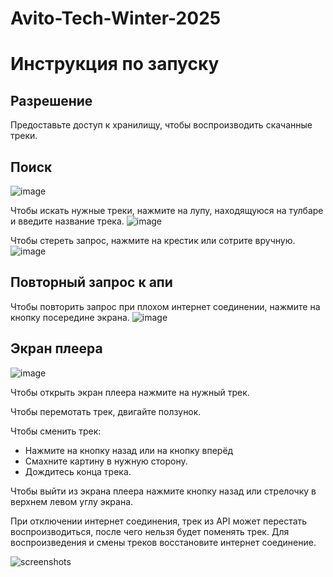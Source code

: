 # Avito-Tech-Winter-2025
# Инструкция по запуску
## Разрешение 
Предоставьте доступ к хранилищу, чтобы воспроизводить скачанные треки.

## Поиск
![image](https://github.com/user-attachments/assets/b3a10082-ee04-4dc6-b2d9-a24dd2fc4847)

Чтобы искать нужные треки, нажмите на лупу, находящуюся на тулбаре и введите название трека.
![image](https://github.com/user-attachments/assets/81d6866a-0692-4a2e-9be1-5cc31dbdfb3b)

Чтобы стереть запрос, нажмите на крестик или сотрите вручную.
![image](https://github.com/user-attachments/assets/7d09046b-526b-459b-ad84-18555330a038)

## Повторный запрос к апи
Чтобы повторить запрос при плохом интернет соединении, нажмите на кнопку посередине экрана.
![image](https://github.com/user-attachments/assets/f7aeec4f-1c34-4f18-bed0-a7d14ea6c232)


## Экран плеера
![image](https://github.com/user-attachments/assets/7dc7f0df-d8a2-4a40-9ab1-6fcbbc43ba26)

Чтобы открыть экран плеера нажмите на нужный трек.

Чтобы перемотать трек, двигайте ползунок.


Чтобы сменить трек:
- Нажмите на кнопку назад или на кнопку вперёд
- Смахните картину в нужную сторону.
- Дождитесь конца трека.

Чтобы выйти из экрана плеера нажмите кнопку назад или стрелочку в верхнем левом углу экрана.

При отключении интернет соединения, трек из API может перестать воспроизводиться, после чего нельзя будет поменять трек. Для воспроизведения и смены треков восстановите интернет соединение.

![screenshots](https://github.com/user-attachments/assets/39c8c7fa-65bf-4eea-855c-32af5435c972)



